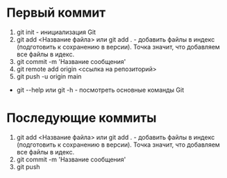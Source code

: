 # Первый коммит
1. git init - инициализация Git
2. git add <Название файла> или git add . - добавить файлы в индекс (подготовить к сохранению в версии). Точка значит, что добавляем все файлы в идекс.
3. git commit -m 'Название сообщения'
4. git remote add origin <ссылка на репозиторий>
5. git push -u origin main

* git --help или git -h - посмотреть основные команды Git

# Последующие коммиты
1. git add <Название файла> или git add . - добавить файлы в индекс (подготовить к сохранению в версии). Точка значит, что добавляем все файлы в идекс.
2. git commit -m 'Название сообщения'
3. git push